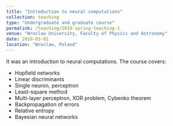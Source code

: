 ```yaml
---
title: "Introduction to neural computations"
collection: teaching
type: "Undergraduate and graduate course"
permalink: /teaching/2019-spring-teaching-1
venue: "Wroclaw University, Faculty of Physics and Astronomy"
date: 2019-03-01
location: "Wroclaw, Poland"
---
```

It was an introduction to neural computations. The course covers:

* Hopfield networks
* Linear discriminants
* Single neuron, perceptron
* Least-square method
* Multi-layer perceptron, XOR problem, Cybenko theorem
* Backpropagation of errors
* Relative entropy
* Bayesian neural networks
